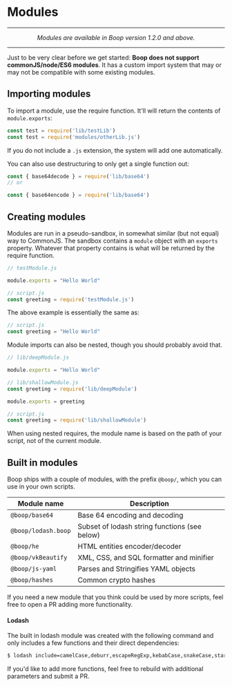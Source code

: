# Modules



___
*<p align=center>Modules are available in Boop version 1.2.0 and above.</p>*
___

Just to be very clear before we get started: **Boop does not support commonJS/node/ES6 modules**. It has a custom import system that may or may not be compatible with some existing modules.

## Importing modules

To import a module, use the require function. It'll will return the contents of `module.exports`:

```javascript
const test = require('lib/testLib')
const test = require('modules/otherLib.js')
```

If you do not include a `.js` extension, the system will add one automatically.

You can also use destructuring to only get a single function out:

```javascript
const { base64decode } = require('lib/base64')
// or

const { base64encode } = require('lib/base64')
```

## Creating modules

Modules are run in a pseudo-sandbox, in somewhat similar (but not equal) way to CommonJS. The sandbox contains a `module` object with an `exports` property. Whatever that property contains is what will be returned by the require function.

```javascript
// testModule.js

module.exports = "Hello World"
```
```javascript
// script.js
const greeting = require('testModule.js')
```

The above example is essentially the same as:

```javascript
// script.js
const greeting = "Hello World"
```

Module imports can also be nested, though you should probably avoid that.

```javascript
// lib/deepModule.js

module.exports = "Hello World"
```

```javascript
// lib/shallowModule.js
const greeting = require('lib/deepModule')

module.exports = greeting
```

```javascript
// script.js
const greeting = require('lib/shallowModule')
```

When using nested requires, the module name is based on the path of your script, not of the current module.

## Built in modules

Boop ships with a couple of modules, with the prefix `@boop/`, which you can use in your own scripts.

| Module name        | Description   |
| ------------------ | ------------- |
| `@boop/base64`     | Base 64 encoding and decoding |
| `@boop/lodash.boop`| Subset of lodash string functions (see below) |
| `@boop/he`         | HTML entities encoder/decoder |
| `@boop/vkBeautify` | XML, CSS, and SQL formatter and minifier |
| `@boop/js-yaml`    | Parses and Stringifies YAML objects |
| `@boop/hashes`     | Common crypto hashes |

If you need a new module that you think could be used by more scripts, feel free to open a PR adding more functionality.

#### Lodash

The built in lodash module was created with the following command and only includes a few functions and their direct dependencies:

```bash
$ lodash include=camelCase,deburr,escapeRegExp,kebabCase,snakeCase,startCase
```

If you'd like to add more functions, feel free to rebuild with additional parameters and submit a PR.
